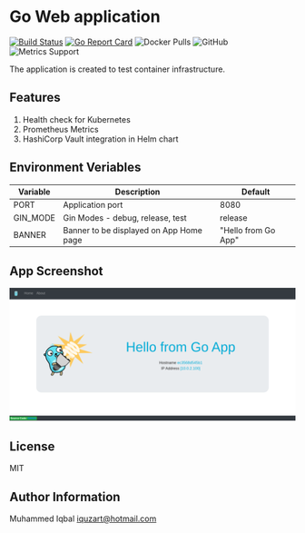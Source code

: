 # Go Web application

[![Build Status](https://dev.azure.com/iquzart/iquzart/_apis/build/status/Go%20App?branchName=master)](https://dev.azure.com/iquzart/iquzart/_build/latest?definitionId=7&branchName=master) [![Go Report Card](https://goreportcard.com/badge/github.com/iquzart/go-app)](https://goreportcard.com/report/github.com/iquzart/go-app)
![Docker Pulls](https://img.shields.io/docker/pulls/diquzart/go-app) ![GitHub](https://img.shields.io/github/license/iquzart/go-app) ![Metrics Support](https://img.shields.io/badge/Metrics%20Support-Prometheus-blue)

The application is created to test container infrastructure. 


Features
--------
1. Health check for Kubernetes
2. Prometheus Metrics
3. HashiCorp Vault integration in Helm chart

Environment Veriables
---------------------

| Variable | Description | Default |
| --- | --- | --- |
| PORT | Application port | 8080 |
| GIN_MODE | Gin Modes - debug, release, test | release |
| BANNER | Banner to be displayed on App Home page | "Hello from Go App" |


App Screenshot
--------------

![Image of GA-Home](https://github.com/iquzart/go-app/blob/master/doc/GA-Home.png)


License
-------

MIT


Author Information
------------------

Muhammed Iqbal <iquzart@hotmail.com>
